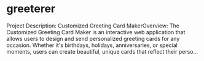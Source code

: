 # greeterer
Project Description: Customized Greeting Card MakerOverview: The Customized Greeting Card Maker is an interactive web application that allows users to design and send personalized greeting cards for any occasion. Whether it's birthdays, holidays, anniversaries, or special moments, users can create beautiful, unique cards that reflect their perso...
